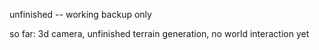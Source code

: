 unfinished -- working backup only

so far: 3d camera, unfinished terrain generation, no world interaction yet
